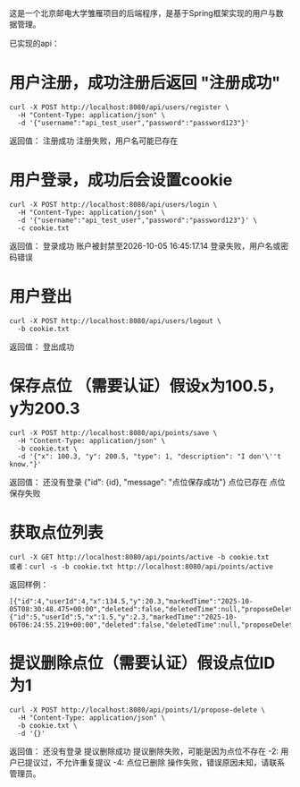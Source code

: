 这是一个北京邮电大学雏雁项目的后端程序，是基于Spring框架实现的用户与数据管理。

已实现的api：
# 用户注册，成功注册后返回 "注册成功"
```
curl -X POST http://localhost:8080/api/users/register \
  -H "Content-Type: application/json" \
  -d '{"username":"api_test_user","password":"password123"}'
```
返回值：
注册成功
注册失败，用户名可能已存在

# 用户登录，成功后会设置cookie
```
curl -X POST http://localhost:8080/api/users/login \
  -H "Content-Type: application/json" \
  -d '{"username":"api_test_user","password":"password123"}' \
  -c cookie.txt
```
返回值：
登录成功
账户被封禁至2026-10-05 16:45:17.14
登录失败，用户名或密码错误

# 用户登出
```
curl -X POST http://localhost:8080/api/users/logout \
  -b cookie.txt
```
返回值：
登出成功

# 保存点位 （需要认证）假设x为100.5，y为200.3
```
curl -X POST http://localhost:8080/api/points/save \
  -H "Content-Type: application/json" \
  -b cookie.txt \
  -d '{"x": 100.3, "y": 200.5, "type": 1, "description": "I don'\''t know."}'
```
返回值：
还没有登录
{"id": {id}, "message": "点位保存成功"}
点位已存在
点位保存失败


# 获取点位列表
```
curl -X GET http://localhost:8080/api/points/active -b cookie.txt
或者：curl -s -b cookie.txt http://localhost:8080/api/points/active
```
返回样例：
```
[{"id":4,"userId":4,"x":134.5,"y":20.3,"markedTime":"2025-10-05T08:30:48.475+00:00","deleted":false,"deletedTime":null,"proposeDelete":0},{"id":5,"userId":5,"x":1.5,"y":2.3,"markedTime":"2025-10-06T06:24:55.219+00:00","deleted":false,"deletedTime":null,"proposeDelete":0}]
```

# 提议删除点位（需要认证）假设点位ID为1
```
curl -X POST http://localhost:8080/api/points/1/propose-delete \
  -H "Content-Type: application/json" \
  -b cookie.txt \
  -d '{}'
```
返回值：
还没有登录
提议删除成功
提议删除失败，可能是因为点位不存在
-2: 用户已提议过，不允许重复提议
-4: 点位已删除
操作失败，错误原因未知，请联系管理员。
